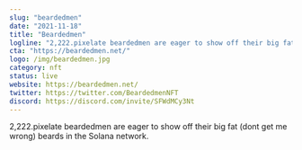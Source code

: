 ```yaml
---
slug: "beardedmen"
date: "2021-11-18"
title: "Beardedmen"
logline: "2,222.pixelate beardedmen are eager to show off their big fat (dont get me wrong) beards in the Solana network."
cta: "https://beardedmen.net/"
logo: /img/beardedmen.jpg
category: nft
status: live
website: https://beardedmen.net/
twitter: https://twitter.com/BeardedmenNFT
discord: https://discord.com/invite/SFWdMCy3Nt
---
```


2,222.pixelate beardedmen are eager to show off their big fat (dont get me wrong) beards in the Solana network.
